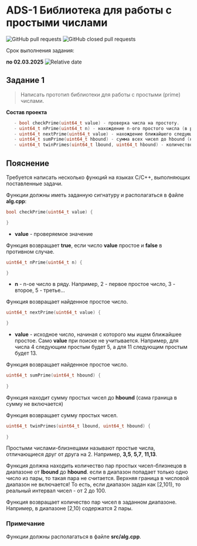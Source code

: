 # ADS-1 Библиотека для работы с простыми числами


![GitHub pull requests](https://img.shields.io/github/issues-pr/NNTU-CS/ADS-1)
![GitHub closed pull requests](https://img.shields.io/github/issues-pr-closed/NNTU-CS/ADS-1)

Срок выполнения задания:

**по 02.03.2025** ![Relative date](https://img.shields.io/date/1740949200) 


## Задание 1

> Написать прототип библиотеки для работы с простыми (prime) числами.

**Состав проекта**

```C++
   - bool checkPrime(uint64_t value) - проверка числа на простоту.
   - uint64_t nPrime(uint64_t n) - нахождение n-ого простого числа (в ряду).
   - uint64_t nextPrime(uint64_t value) - нахождение ближайшего следующего простого числа к value.
   - uint64_t sumPrime(uint64_t hbound) - сумма всех чисел до hbound (не включая его)
   - uint64_t twinPrimes(uint64_t lbound, uint64_t hbound) - количество пар простых чисел-близнецов в диапазоне от lbound до hbound
 ```



## Пояснение

Требуется написать несколько функций на языках С/С++, выполняющих поставленные задачи.

Функции должны иметь заданную сигнатуру и располагаться в файле **alg.cpp**:


```C++
bool checkPrime(uint64_t value) {

}
```

- **value** - проверяемое значение

Функция возвращает **true**, если число **value** простое и **false** в противном случае.


```C++
uint64_t nPrime(uint64_t n) {

}
```

- **n** - n-ое число в ряду. Например, 2 - первое простое число, 3 - второе, 5 - третье... 

Функция возвращает найденное простое число.

```C++
uint64_t nextPrime(uint64_t value) {

}
```

- **value** - исходное число, начиная с которого мы ищем ближайшее простое. Само **value** при поиске не учитывается. Например, для числа 4 следующим простым будет 5, а для 11 следующим простым будет 13.

Функция возвращает найденное простое число.

```C++
uint64_t sumPrime(uint64_t hbound) {
   
}
```

Функция находит сумму простых чисел до **hbound** (сама граница в сумму не включается)

Функция возвращает сумму простых чисел.

```C++
uint64_t twinPrimes(uint64_t lbound, uint64_t hbound) {
  
}
```

Простыми числами-близнецами называют простые числа, отличающиеся друг от друга на 2. Например, **3,5**, **5,7**, **11,13**.

Функция должна находить количество пар простых чисел-близнецов в диапазоне от **lbound** до **hbound**. если в диапазон попадает только одно число из пары, то такая пара не считается. Верхняя граница в числовой диапазон не включается! То есть, если диапазон задан как [2,101), то реальный интервал чисел - от 2 до 100.

Функция возвращает количество пар чисел в заданном диапазоне. Например, в диапазоне [2,10) содержатся 2 пары.


### Примечание

Функции должны располагаться в файле **src/alg.cpp**.

